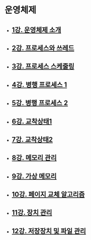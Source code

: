 # 운영체제

- ## [1강. 운영체제 소개](./chapter1.md)

- ## [2강. 프로세스와 쓰레드](./chapter2.md)

- ## [3강. 프로세스 스케줄링](./chapter3.md)

- ## [4강. 병행 프로세스 1](./chapter4.md)

- ## [5강. 병행 프로세스 2](./chapter5.md)

- ## [6강. 교착상태1](./chapter6.md)

- ## [7강. 교착상태2](./chapter7.md)

- ## [8강. 메모리 관리](./chapter8.md)

- ## [9강. 가상 메모리](./chapter9.md)

- ## [10강. 페이지 교체 알고리즘](./chapter10.md)

- ## [11강. 장치 관리](./chapter11.md)

- ## [12강. 저장장치 및 파일 관리](./chapter12.md)
